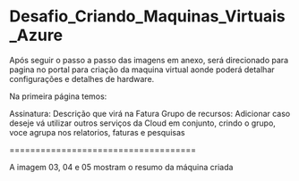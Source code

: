 # Desafio_Criando_Maquinas_Virtuais_Azure

Após seguir o passo a passo das imagens em anexo, será direcionado para pagina no portal para criação da maquina virtual aonde poderá detalhar configurações e detalhes de hardware.

Na primeira página temos:

Assinatura: Descrição que virá na Fatura
Grupo de recursos: Adicionar caso deseje vá utilizar outros serviços da Cloud em conjunto, crindo o grupo, voce agrupa nos relatorios, faturas e pesquisas

====================================

A imagem 03, 04 e 05 mostram o resumo da máquina criada
